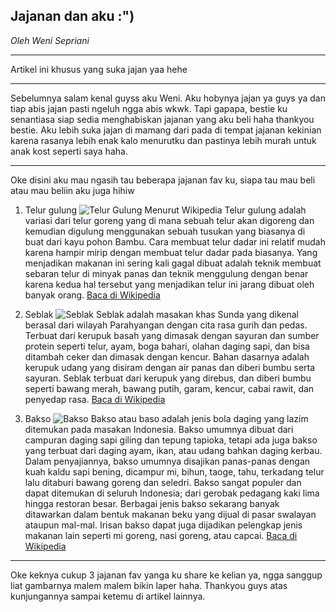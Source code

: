 ## Jajanan dan aku :") ##

_Oleh Weni Sepriani_

<hr>
Artikel ini khusus yang suka jajan yaa hehe

<hr>
Sebelumnya salam kenal guyss aku Weni. Aku hobynya jajan ya guys ya dan tiap abis jajan pasti ngeluh ngga abis wkwk. Tapi gapapa, bestie ku senantiasa siap sedia menghabiskan jajanan yang aku beli haha thankyou bestie. Aku lebih suka jajan di mamang dari pada di tempat jajanan kekinian karena rasanya lebih enak kalo menurutku dan pastinya lebih murah untuk anak kost seperti saya haha.

<hr>
Oke disini aku mau ngasih tau beberapa jajanan fav ku, siapa tau mau beli atau mau beliin aku juga hihiw


1. Telur gulung ![Telur Gulung](https://i.pinimg.com/564x/2e/0c/d3/2e0cd3151340f38eb407366ca47ae04b.jpg )
Menurut Wikipedia 
Telur gulung adalah variasi dari telur goreng yang di mana sebuah telur akan digoreng dan kemudian digulung menggunakan sebuah tusukan yang biasanya di buat dari kayu pohon Bambu. Cara membuat telur dadar ini relatif mudah karena hampir mirip dengan membuat telur dadar pada biasanya. Yang menjadikan makanan ini sering kali gagal dibuat adalah teknik membuat sebaran telur di minyak panas dan teknik menggulung dengan benar karena kedua hal tersebut yang menjadikan telur ini jarang dibuat oleh banyak orang.
[Baca di Wikipedia](https://id.wikipedia.org/wiki/Telur_gulung "artikel asli")

2. Seblak ![Seblak](https://i.pinimg.com/564x/a0/6f/c3/a06fc3d45f0065ca674ee809c76b0b10.jpg )
Seblak adalah masakan khas Sunda yang dikenal berasal dari wilayah Parahyangan dengan cita rasa gurih dan pedas. Terbuat dari kerupuk basah yang dimasak dengan sayuran dan sumber protein seperti telur, ayam, boga bahari, olahan daging sapi, dan bisa ditambah ceker  dan dimasak dengan kencur. Bahan dasarnya adalah kerupuk udang yang disiram dengan air panas dan diberi bumbu serta sayuran. Seblak terbuat dari kerupuk yang direbus, dan diberi bumbu seperti bawang merah, bawang putih, garam, kencur, cabai rawit, dan penyedap rasa.
[Baca di Wikipedia](https://id.wikipedia.org/wiki/Seblak "artikel asli")

3. Bakso ![Bakso](https://i.pinimg.com/564x/fb/75/5d/fb755d5f0c2afdf90886aca378715dfc.jpg )
Bakso atau baso adalah jenis bola daging yang lazim ditemukan pada masakan Indonesia. Bakso umumnya dibuat dari campuran daging sapi giling dan tepung tapioka, tetapi ada juga bakso yang terbuat dari daging ayam, ikan, atau udang bahkan daging kerbau. Dalam penyajiannya, bakso umumnya disajikan panas-panas dengan kuah kaldu sapi bening, dicampur mi, bihun, taoge, tahu, terkadang telur lalu ditaburi bawang goreng dan seledri. Bakso sangat populer dan dapat ditemukan di seluruh Indonesia; dari gerobak pedagang kaki lima hingga restoran besar. Berbagai jenis bakso sekarang banyak ditawarkan dalam bentuk makanan beku yang dijual di pasar swalayan ataupun mal-mal. Irisan bakso dapat juga dijadikan pelengkap jenis makanan lain seperti mi goreng, nasi goreng, atau capcai. [Baca di Wikipedia](https://id.wikipedia.org/wiki/Bakso "artikel asli")

<hr>
Oke keknya cukup 3 jajanan fav yanga ku share ke kelian ya, ngga sanggup liat gambarnya malem malem bikin laper haha. Thankyou guys atas kunjungannya sampai ketemu di artikel lainnya.
